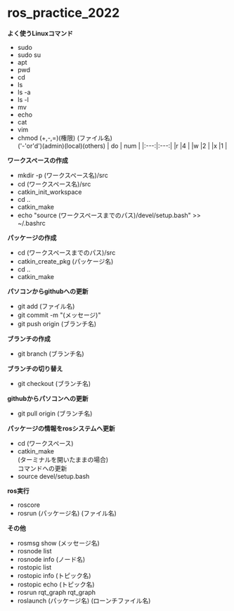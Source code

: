 # ros_practice_2022
  

**よく使うLinuxコマンド**
  - sudo    
  - sudo su  
  - apt  
  - pwd  
  - cd  
  - ls   
  - ls -a  
  - ls -l   
  - mv  
  - echo  
  - cat  
  - vim  
  - chmod (+,-,=)(権限) (ファイル名)  
  ('-'or'd')(admin)(local)(others)
    | do  | num |
    |:---:|:---:|
    |r    |4    |
    |w    |2    |
    |x    |1    |

**ワークスペースの作成**
  - mkdir -p (ワークスペース名)/src
  - cd (ワークスペース名)/src
  - catkin_init_workspace
  - cd ..
  - catkin_make
  - echo "source (ワークスペースまでのパス)/devel/setup.bash" >> ~/.bashrc

**パッケージの作成**
  - cd (ワークスペースまでのパス)/src
  - catkin_create_pkg (パッケージ名)
  - cd ..
  - catkin_make

**パソコンからgithubへの更新**
  - git add (ファイル名)  
  - git commit -m "(メッセージ)"  
  - git push origin (ブランチ名)  

**ブランチの作成**
  - git branch (ブランチ名)  
 
**ブランチの切り替え**
  - git checkout (ブランチ名)  

**githubからパソコンへの更新**
  - git pull origin (ブランチ名)  
  
**パッケージの情報をrosシステムへ更新**
  - cd (ワークスペース)  
  - catkin_make  
  (ターミナルを開いたままの場合)  
  コマンドへの更新  
  - source devel/setup.bash  
  
**ros実行**
  - roscore  
  - rosrun (パッケージ名) (ファイル名)  
  
  
**その他**
  - rosmsg show (メッセージ名)
  - rosnode list  
  - rosnode info (ノード名)  
  - rostopic list  
  - rostopic info (トピック名)  
  - rostopic echo (トピック名)  
  - rosrun rqt_graph rqt_graph  
  - roslaunch (パッケージ名) (ローンチファイル名)  
